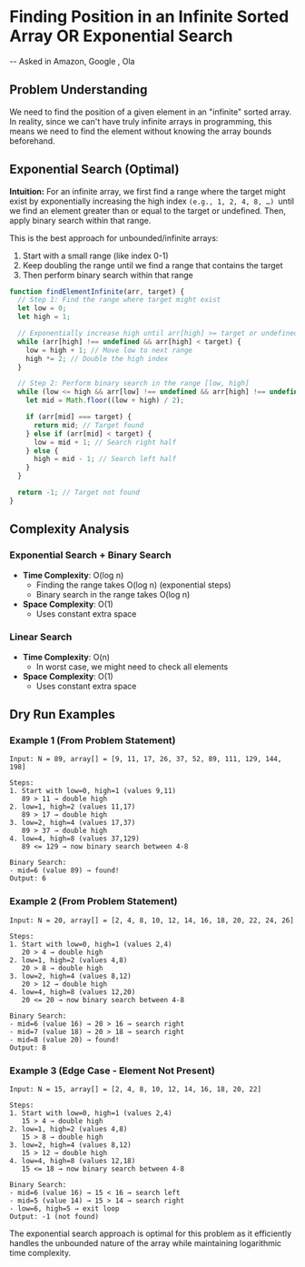 # Finding Position in an Infinite Sorted Array OR Exponential Search

-- Asked in Amazon, Google , Ola

## Problem Understanding

We need to find the position of a given element in an "infinite" sorted array. In reality, since we can't have truly infinite arrays in programming, this means we need to find the element without knowing the array bounds beforehand.

## Exponential Search (Optimal)

**Intuition:** For an infinite array, we first find a range where the target might exist by exponentially increasing the high index `(e.g., 1, 2, 4, 8, …) `until we find an element greater than or equal to the target or undefined.
Then, apply binary search within that range.

This is the best approach for unbounded/infinite arrays:

1. Start with a small range (like index 0-1)
2. Keep doubling the range until we find a range that contains the target
3. Then perform binary search within that range

```javascript
function findElementInfinite(arr, target) {
  // Step 1: Find the range where target might exist
  let low = 0;
  let high = 1;

  // Exponentially increase high until arr[high] >= target or undefined
  while (arr[high] !== undefined && arr[high] < target) {
    low = high + 1; // Move low to next range
    high *= 2; // Double the high index
  }

  // Step 2: Perform binary search in the range [low, high]
  while (low <= high && arr[low] !== undefined && arr[high] !== undefined) {
    let mid = Math.floor((low + high) / 2);

    if (arr[mid] === target) {
      return mid; // Target found
    } else if (arr[mid] < target) {
      low = mid + 1; // Search right half
    } else {
      high = mid - 1; // Search left half
    }
  }

  return -1; // Target not found
}
```

## Complexity Analysis

### Exponential Search + Binary Search

- **Time Complexity**: O(log n)
  - Finding the range takes O(log n) (exponential steps)
  - Binary search in the range takes O(log n)
- **Space Complexity**: O(1)
  - Uses constant extra space

### Linear Search

- **Time Complexity**: O(n)
  - In worst case, we might need to check all elements
- **Space Complexity**: O(1)
  - Uses constant extra space

## Dry Run Examples

### Example 1 (From Problem Statement)

```
Input: N = 89, array[] = [9, 11, 17, 26, 37, 52, 89, 111, 129, 144, 198]

Steps:
1. Start with low=0, high=1 (values 9,11)
   89 > 11 → double high
2. low=1, high=2 (values 11,17)
   89 > 17 → double high
3. low=2, high=4 (values 17,37)
   89 > 37 → double high
4. low=4, high=8 (values 37,129)
   89 <= 129 → now binary search between 4-8

Binary Search:
- mid=6 (value 89) → found!
Output: 6
```

### Example 2 (From Problem Statement)

```
Input: N = 20, array[] = [2, 4, 8, 10, 12, 14, 16, 18, 20, 22, 24, 26]

Steps:
1. Start with low=0, high=1 (values 2,4)
   20 > 4 → double high
2. low=1, high=2 (values 4,8)
   20 > 8 → double high
3. low=2, high=4 (values 8,12)
   20 > 12 → double high
4. low=4, high=8 (values 12,20)
   20 <= 20 → now binary search between 4-8

Binary Search:
- mid=6 (value 16) → 20 > 16 → search right
- mid=7 (value 18) → 20 > 18 → search right
- mid=8 (value 20) → found!
Output: 8
```

### Example 3 (Edge Case - Element Not Present)

```
Input: N = 15, array[] = [2, 4, 8, 10, 12, 14, 16, 18, 20, 22]

Steps:
1. Start with low=0, high=1 (values 2,4)
   15 > 4 → double high
2. low=1, high=2 (values 4,8)
   15 > 8 → double high
3. low=2, high=4 (values 8,12)
   15 > 12 → double high
4. low=4, high=8 (values 12,18)
   15 <= 18 → now binary search between 4-8

Binary Search:
- mid=6 (value 16) → 15 < 16 → search left
- mid=5 (value 14) → 15 > 14 → search right
- low=6, high=5 → exit loop
Output: -1 (not found)
```

The exponential search approach is optimal for this problem as it efficiently handles the unbounded nature of the array while maintaining logarithmic time complexity.
